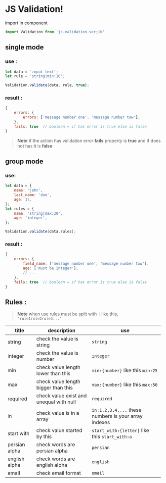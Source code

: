 # JS Validation!
import in component 
``` javascript
import Validation from 'js-validation-serjik'
```

## single mode 
### use :
``` javascript
let data = 'input text';
let rule = 'string|min:10';

Validation.validate(data, rule, true);
```
### result :
``` javascript
{
    errors: {
	    errors: ['message number one', 'message number tow'],
    },
    fails: true  // boolean = if has error is true else is false
}
```
> **Note**  if the action has validation error **fails** property is **true** and if does not has it is **false**
## group mode 
### use:
``` javascript
let data = {
	name: 'john',
	last_name: 'doe',
	age: 17,
};
let rules = {
	name: 'string|max:20',
	age: 'integer',
};

Validation.validate(data,rules);
```

### result :
``` javascript
{
    errors: {
    	field_name: ['message number one', 'message number tow'],
    	age: ['must be integer'], 
    	// ...
    },
    fails: true  // boolean = if has error is true else is false
}
```

## Rules :
> **Note**  when use rules must be split with `|` like this, `'rule1rule2rule3...'`

|title          | description				     |use                         |
|---------------|--------------------------------|----------------------------|
|string          |check the value is string      |`string`                     |
|integer         |check the value is number      |`integer`                    |
|min             |check value length lower than this|`min:{number}` like this `min:25`|
|max             |check value length bigger than this|`max:{number}` like this `max:50`|
|required        |check value exist and unequal with null|`required`|
|in              |check value is in a array      |`in:1,2,3,4,...` these numbers is your array indexes|
|start with      |check value started by this    |`start_with:{letter}` like this `start_with:a`|
|persian alpha   |check words are persian alpha  |`persian` |
|english alpha   |check words are english alpha  |`english`|
|email           |check email format             |`email`|
